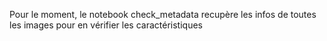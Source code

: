 Pour le moment, le notebook check_metadata recupère les infos de toutes les images pour en vérifier les caractéristiques
